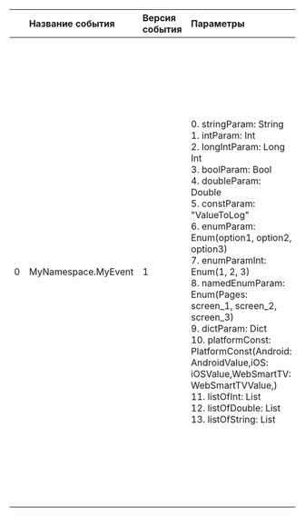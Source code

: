 | | Название события | Версия события | Параметры | Описание | Комментарий | Android | iOS | WebSmartTV |
|---:|:---|:---|:---|:---|:---|:---|:---|:---|
|0|MyNamespace.MyEvent|1|0. stringParam: String<br>1. intParam: Int<br>2. longIntParam: Long Int<br>3. boolParam: Bool<br>4. doubleParam: Double<br>5. constParam: "ValueToLog"<br>6. enumParam: Enum(option1, option2, option3)<br>7. enumParamInt: Enum(1, 2, 3)<br>8. namedEnumParam: Enum(Pages: screen_1, screen_2, screen_3)<br>9. dictParam: Dict<br>10. platformConst: PlatformConst(Android: AndroidValue,iOS: iOSValue,WebSmartTV: WebSmartTVValue,)<br>11. listOfInt: List<br>12. listOfDouble: List<br>13. listOfString: List<br>|События со всеми возможными типами параметров<br>0. stringParam - Параметр типа String<br>1. intParam - Параметр типа Int<br>2. longIntParam - Параметр типа Long Int<br>3. boolParam - Параметр типа Bool<br>4. doubleParam - Параметр типа Double<br>5. constParam - Параметр типа Const. Не участвует в сигнатуре функции, но логируется в при отправке в трекер<br>6. enumParam - Параметр типа Enum. При логировании можновыбрать только один вариант. В коде имееттип MyNamespaceMyEventEnumparam<br>7. enumParamInt - Параметр типа Enum Int. При логировании можновыбрать только один вариант. В коде имееттип MyNamespaceMyEventEnumparam<br>8. namedEnumParam - Параметр типа Enum. В коде имеет тип Pages.Если какой-то enum используется больше одного раза,то лучше давать ему явное имя, разботчики смогутобращаться к нему однообразно<br>9. dictParam - параметр типа Dict.<br>10. platformConst - Платформозависимая константа<br>11. listOfInt - Список целочисленных параметров<br>12. listOfDouble - Список флотовых параметров<br>13. listOfString - Cписок строк<br>||3.14 https://your-tracker.com|4.13 https://your-tracker.com|В разработке https://your-tracker.com|